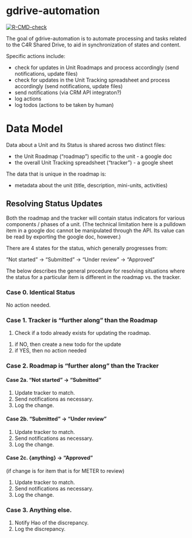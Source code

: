 
<!-- README.md is generated from README.Rmd. Please edit that file -->

# gdrive-automation

<!-- badges: start -->

[![R-CMD-check](https://github.com/c4r-io/gdrive-automation/actions/workflows/R-CMD-check.yaml/badge.svg)](https://github.com/c4r-io/gdrive-automation/actions/workflows/R-CMD-check.yaml)
<!-- badges: end -->

The goal of gdrive-automation is to automate processing and tasks
related to the C4R Shared Drive, to aid in synchronization of states and
content.

Specific actions include:

- check for updates in Unit Roadmaps and process accordingly (send
  notifications, update files)
- check for updates in the Unit Tracking spreadsheet and process
  accordingly (send notifications, update files)
- send notifications (via CRM API integraton?)
- log actions
- log todos (actions to be taken by human)

# Data Model

Data about a Unit and its Status is shared across two distinct files:

- the Unit Roadmap (“roadmap”) specific to the unit - a google doc
- the overall Unit Tracking spreadsheet (“tracker”) - a google sheet

The data that is unique in the roadmap is:

- metadata about the unit (title, description, mini-units, activities)

## Resolving Status Updates

Both the roadmap and the tracker will contain status indicators for
various components / phases of a unit. (The technical limitation here is
a pulldown item in a google doc cannot be manipulated through the API.
Its value can be read by exporting the google doc, however.)

There are 4 states for the status, which generally progresses from:

“Not started” -\> “Submitted” -\> “Under review” -\> “Approved”

The below describes the general procedure for resolving situations where
the status for a particular item is different in the roadmap vs. the
tracker.

### Case 0. Identical Status

No action needed.

### Case 1. Tracker is “further along” than the Roadmap

1.  Check if a todo already exists for updating the roadmap.

<!-- -->

1.  if NO, then create a new todo for the update
2.  if YES, then no action needed

### Case 2. Roadmap is “further along” than the Tracker

#### Case 2a. “Not started” -\> “Submitted”

1.  Update tracker to match.
2.  Send notifications as necessary.
3.  Log the change.

#### Case 2b. “Submitted” -\> “Under review”

1.  Update tracker to match.
2.  Send notifications as necessary.
3.  Log the change.

#### Case 2c. {anything} -\> “Approved”

(if change is for item that is for METER to review)

1.  Update tracker to match.
2.  Send notifications as necessary.
3.  Log the change.

### Case 3. Anything else.

1.  Notify Hao of the discrepancy.
2.  Log the discrepancy.
